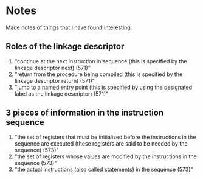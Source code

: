 # Notes

Made notes of things that I have found interesting.

## Roles of the linkage descriptor

1. "continue at the next instruction in sequence (this is specified by the linkage descriptor next) (571)"
2. "return from the procedure being compiled (this is specified by the linkage descriptor return) (571)"
3. "jump to a named entry point (this is specified by using the designated label as the linkage descriptor) (571)"

## 3 pieces of information in the instruction sequence

1. "the set of registers that must be initialized before the instructions in the sequence are executed (these registers are said to be needed by the sequence) (573)"
2. "the set of registers whose values are modified by the instructions in the sequence (573)"
3. "the actual instructions (also called statements) in the sequence (573)"
